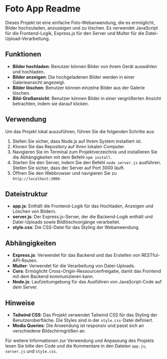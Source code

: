 # Foto App Readme

Dieses Projekt ist eine einfache Foto-Webanwendung, die es ermöglicht, Bilder hochzuladen, anzuzeigen und zu löschen. Es verwendet JavaScript für die Frontend-Logik, Express.js für den Server und Multer für die Datei-Upload-Verarbeitung.

## Funktionen

- **Bilder hochladen**: Benutzer können Bilder von ihrem Gerät auswählen und hochladen.
- **Bilder anzeigen**: Die hochgeladenen Bilder werden in einer Galerieansicht angezeigt.
- **Bilder löschen**: Benutzer können einzelne Bilder aus der Galerie löschen.
- **Bild-Großansicht**: Benutzer können Bilder in einer vergrößerten Ansicht betrachten, indem sie darauf klicken.

## Verwendung

Um das Projekt lokal auszuführen, führen Sie die folgenden Schritte aus:

1. Stellen Sie sicher, dass Node.js auf Ihrem System installiert ist.
2. Klonen Sie das Repository auf Ihren lokalen Computer.
3. Navigieren Sie im Terminal zum Projektverzeichnis und installieren Sie die Abhängigkeiten mit dem Befehl `npm install`.
4. Starten Sie den Server, indem Sie den Befehl `node server.js` ausführen. Stellen Sie sicher, dass der Server auf Port 3000 läuft.
5. Öffnen Sie den Webbrowser und navigieren Sie zu `http://localhost:3000`.

## Dateistruktur

- **app.js**: Enthält die Frontend-Logik für das Hochladen, Anzeigen und Löschen von Bildern.
- **server.js**: Der Express.js-Server, der die Backend-Logik enthält und Datei-Uploads sowie Bildlöschvorgänge verarbeitet.
- **style.css**: Die CSS-Datei für das Styling der Webanwendung.

## Abhängigkeiten

- **Express.js**: Verwendet für das Backend und das Erstellen von RESTful-API-Routen.
- **Multer**: Verwendet für die Verarbeitung von Datei-Uploads.
- **Cors**: Ermöglicht Cross-Origin-Ressourcenfreigabe, damit das Frontend mit dem Backend kommunizieren kann.
- **Node.js**: Laufzeitumgebung für das Ausführen von JavaScript-Code auf dem Server.

## Hinweise

- **Tailwind CSS**: Das Projekt verwendet Tailwind CSS für das Styling der Benutzeroberfläche. Die Styles sind in der `style.css`-Datei definiert.
- **Media Queries**: Die Anwendung ist responsiv und passt sich an verschiedene Bildschirmgrößen an.

Für weitere Informationen zur Verwendung und Anpassung des Projekts lesen Sie bitte den Code und die Kommentare in den Dateien `app.js`, `server.js` und `style.css`.
